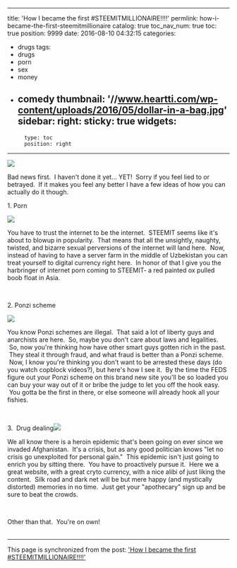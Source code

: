 
---
title: 'How I became the first #STEEMITMILLIONAIRE!!!!'
permlink: how-i-became-the-first-steemitmillionaire
catalog: true
toc_nav_num: true
toc: true
position: 9999
date: 2016-08-10 04:32:15
categories:
- drugs
tags:
- drugs
- porn
- sex
- money
- comedy
thumbnail: '//www.heartti.com/wp-content/uploads/2016/05/dollar-in-a-bag.jpg'
sidebar:
    right:
        sticky: true
widgets:
    -
        type: toc
        position: right
---


<p><img src="//www.heartti.com/wp-content/uploads/2016/05/dollar-in-a-bag.jpg" /></p>
<p>Bad news first.  I haven't done it yet... YET!  Sorry if you feel lied to or betrayed.  If it makes you feel any better I have a few ideas of how you can actually do it though.</p>
<p>1. Porn</p>
<p><img src="//www.8asians.com/wp-content/uploads/2011/10/china_breasts_art-600x400.jpg" /></p>
<p>You have to trust the internet to be the internet.  STEEMIT seems like it's about to blowup in popularity.  That means that all the unsightly, naughty, twisted, and bizarre sexual perversions of the internet will land here.  Now, instead of having to have a server farm in the middle of Uzbekistan you can treat yourself to digital currency right here.  In honor of that I give you the harbringer of internet porn coming to STEEMIT- a red painted ox pulled boob float in Asia.</p>
<p><br /></p>
<p>2. Ponzi scheme</p>
<p><img src="https://usacademy.collegenet.com/magnoliaPublic/dms/usacademy/images/idioms/square-idioms/pyramid-gold-squareSmall/pyramid%20gold%20squareSmall.jpg" /></p>
<p>You know Ponzi schemes are illegal.  That said a lot of liberty guys and anarchists are here.  So, maybe you don't care about laws and legalities.  So, now you're thinking how have other smart guys gotten rich in the past.  They steal it through fraud, and what fraud is better than a Ponzi scheme.  Now, I know you're thinking you don't want to be arrested these days (do you watch copblock videos?), but here's how I see it.  By the time the FEDS figure out your Ponzi scheme on this brand new site you'll be so loaded you can buy your way out of it or bribe the judge to let you off the hook easy.  You gotta be the first in there, or else someone will already hook all your fishies.</p>
<p><br /></p>
<p>3.  Drug dealing<img src="//media.vocativ.com/photos/2016/02/drugs-pills-0323153180635513.jpg" /></p>
<p>We all know there is a heroin epidemic that's been going on ever since we invaded Afghanistan.  It's a crisis, but as any good politician knows &quot;let no crisis go unexploited for personal gain.&quot;  This epidemic isn't just going to enrich you by sitting there.  You have to proactively pursue it.  Here we a great website, with a great cryto currency, with a nice alibi of just liking the content.  Silk road and dark net will be but mere happy (and mystically distorted) memories in no time.  Just get your &quot;apothecary&quot; sign up and be sure to beat the crowds.</p>
<p><br /></p>
<p>Other than that.  You're on own!<br />
 </p>

- - -

This page is synchronized from the post: ['How I became the first #STEEMITMILLIONAIRE!!!!'](https://steemit.com/@aggroed/how-i-became-the-first-steemitmillionaire)
